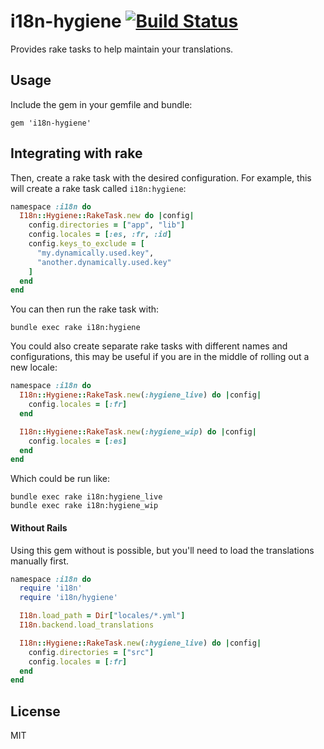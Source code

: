 # i18n-hygiene [![Build Status](https://travis-ci.org/conversation/i18n-hygiene.svg?branch=master)](https://travis-ci.org/conversation/i18n-hygiene)

Provides rake tasks to help maintain your translations.

## Usage

Include the gem in your gemfile and bundle:

`gem 'i18n-hygiene'`

## Integrating with rake

Then, create a rake task with the desired configuration. For example, this will create a rake task called `i18n:hygiene`:

```ruby
namespace :i18n do
  I18n::Hygiene::RakeTask.new do |config|
    config.directories = ["app", "lib"]
    config.locales = [:es, :fr, :id]
    config.keys_to_exclude = [
      "my.dynamically.used.key",
      "another.dynamically.used.key"
    ]
  end
end

```

You can then run the rake task with:
```
bundle exec rake i18n:hygiene
```

You could also create separate rake tasks with different names and configurations, this may be useful if you are in the middle of rolling out a new locale:
```ruby
namespace :i18n do
  I18n::Hygiene::RakeTask.new(:hygiene_live) do |config|
    config.locales = [:fr]
  end

  I18n::Hygiene::RakeTask.new(:hygiene_wip) do |config|
    config.locales = [:es]
  end
end
```

Which could be run like:

```
bundle exec rake i18n:hygiene_live
bundle exec rake i18n:hygiene_wip
```

#### Without Rails

Using this gem without is possible, but you'll need to load the translations manually first.

```ruby
namespace :i18n do
  require 'i18n'
  require 'i18n/hygiene'

  I18n.load_path = Dir["locales/*.yml"]
  I18n.backend.load_translations

  I18n::Hygiene::RakeTask.new(:hygiene_live) do |config|
    config.directories = ["src"]
    config.locales = [:fr]
  end
end
```

## License

MIT
